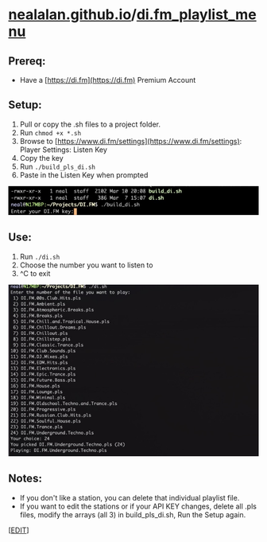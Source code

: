# [nealalan.github.io](https://nealalan.github.io)/[di.fm_playlist_menu](https://nealalan.github.io/di.fm_playlist_menu)

## Prereq:
- Have a [https://di.fm](https://di.fm) Premium Account

## Setup:
1. Pull or copy the .sh files to a project folder. 
2. Run `chmod +x *.sh`
3. Browse to [https://www.di.fm/settings](https://www.di.fm/settings): Player Settings: Listen Key
4. Copy the key
5. Run `./build_pls_di.sh`
6. Paste in the Listen Key when prompted

![](https://github.com/nealalan/di.fm_playlist_menu/blob/master/images/Screen%20Shot%202019-03-10%20at%209.24.02%20PM.jpg?raw=true)

## Use: 
1. Run `./di.sh`
2. Choose the number you want to listen to
3. ^C to exit

![](https://github.com/nealalan/di.fm_playlist_menu/blob/master/images/Screen%20Shot%202019-03-10%20at%209.16.48%20PM.jpg?raw=true)

## Notes: 
- If you don't like a station, you can delete that individual playlist file.
- If you want to edit the stations or if your API KEY changes, delete all .pls files, modify the arrays (all 3) in build_pls_di.sh, Run the Setup again.

[[EDIT](https://github.com/nealalan/di.fm_playlist_menu/edit/master/readme.md)]
